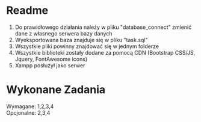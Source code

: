 # Readme
1. Do prawidłowego działania należy w pliku "database_connect" zmienić dane z własnego serwera bazy danych
2. Wyeksportowana baza znajduje się w pliku "task.sql"
3. Wszystkie pliki powinny znajdować się w jednym folderze
4. Wszystkie biblioteki zostały dodane za pomocą CDN (Bootstrap CSS/JS, Jquery, FontAwesome icons)
5. Xampp posłużył jako serwer

# Wykonane Zadania
Wymagane: 1,2,3,4 <br>
Opcjonalne: 2,3,4
